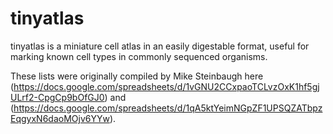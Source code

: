 # tinyatlas
tinyatlas is a miniature cell atlas in an easily digestable format, useful for marking known cell types in commonly sequenced organisms.

These lists were originally compiled by Mike Steinbaugh here (https://docs.google.com/spreadsheets/d/1vGNU2CCxpaoTCLvzOxK1hf5gjULrf2-CpgCp9bOfGJ0)
and (https://docs.google.com/spreadsheets/d/1qA5ktYeimNGpZF1UPSQZATbpzEqgyxN6daoMOjv6YYw).
